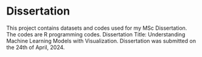 # Dissertation
This project contains datasets and codes used for my MSc Dissertation. The codes are R programming codes.
Dissertation Title: Understanding Machine Learning Models with Visualization.
Dissertation was submitted on the 24th of April, 2024.
